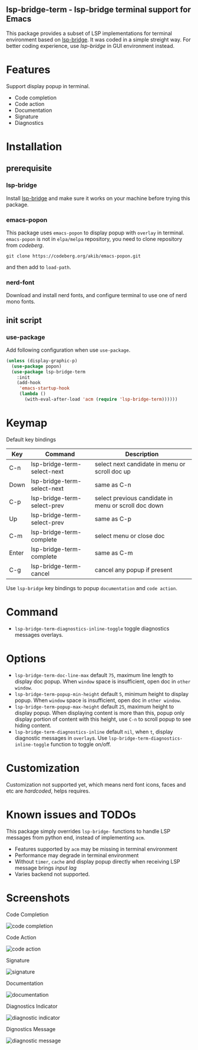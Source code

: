 lsp-bridge-term - lsp-bridge terminal support for Emacs
---
This package provides a subset of LSP implementations for terminal environment based on [lsp-bridge](https://github.com/manateelazycat/lsp-bridge). It was coded in a simple streight way. For better coding experience, use *lsp-bridge* in GUI environment instead.

# Features
Support display popup in terminal.
- Code completion
- Code action
- Documentation
- Signature
- Diagnostics

# Installation
## prerequisite
### lsp-bridge
Install [lsp-bridge](https://github.com/manateelazycat/lsp-bridge) and make sure it works on your machine before trying this package.

### emacs-popon
This package uses `emacs-popon` to display popup with `overlay` in terminal.
`emacs-popon` is not in `elpa/melpa` repository, you need to clone repository from _codeberg_.
```shell
git clone https://codeberg.org/akib/emacs-popon.git
```
and then add  to `load-path`.

### nerd-font
Download and install nerd fonts, and configure terminal to use one of nerd mono fonts.

## init script
### use-package
Add following configuration when use `use-package`.
```lisp
(unless (display-graphic-p)
  (use-package popon)
  (use-package lsp-bridge-term
    :init
    (add-hook
     'emacs-startup-hook
     (lambda ()
       (with-eval-after-load 'acm (require 'lsp-bridge-term))))))
```
# Keymap
Default key bindings

| Key   | Command                     | Description                                          |
|-------|-----------------------------|------------------------------------------------------|
| C-n   | lsp-bridge-term-select-next | select next candidate in menu or scroll doc up       |
| Down  | lsp-bridge-term-select-next | same as C-n                                          |
| C-p   | lsp-bridge-term-select-prev | select previous candidate in menu or scroll doc down |
| Up    | lsp-bridge-term-select-prev | same as C-p                                          |
| C-m   | lsp-bridge-term-complete    | select menu or close doc                             |
| Enter | lsp-bridge-term-complete    | same as C-m                                          |
| C-g   | lsp-bridge-term-cancel      | cancel any popup if present                          |

Use `lsp-bridge` key bindings to popup `documentation` and `code action`.
# Command
- `lsp-bridge-term-diagnostics-inline-toggle` toggle diagnostics messages overlays.

# Options
- `lsp-bridge-term-doc-line-max` default `75`, maximum line length to display doc popup. When `window` space is insufficient, open doc in `other window`.
- `lsp-bridge-term-popup-min-height` default `5`, minimum height to display popup. When `window` space is insufficient, open doc in `other window`.
- `lsp-bridge-term-popup-max-height` default `25`, maximum height to display popup. When displaying content is more than this, popup only display portion of content with this height, use `C-n` to scroll popup to see hiding content.
- `lsp-bridge-term-diagnostics-inline` default `nil`, when `t`, display diagnostic messages in `overlay`s. Use `lsp-bridge-term-diagnostics-inline-toggle` function to toggle on/off.

# Customization
Customization not supported yet, which means nerd font icons, faces and etc are *hardcoded*, helps requires.

# Known issues and TODOs
This package simply overrides `lsp-bridge-` functions to handle LSP messages from python end, instead of implementing `acm`.
- Features supported by `acm` may be missing in terminal environment
- Performance may degrade in terminal environment
- Without `timer`, `cache` and display popup directly when receiving LSP message brings *input lag*
- Varies backend not supported.

# Screenshots
Code Completion

![code completion](screenshots/code-completion-popup-menu.png "Code Completion")

Code Action

![code action](screenshots/code-action-popup-menu.png "Code Action")

Signature

![signature](screenshots/signature-popup.png "Signature")

Documentation

![documentation](screenshots/doc-popup.png "Documentation")

Diagnostics Indicator

![diagnostic indicator](screenshots/diagnostic-indicator-overlay.png "Diagnostic Indicator")

Dignostics Message

![diagnostic message](screenshots/diagnostic-message-overlay.png "Diagnostic Message")
